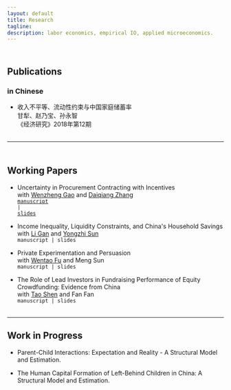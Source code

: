 ```yaml
---
layout: default
title: Research
tagline:
description: labor economics, empirical IO, applied microeconomics.
---
```


## <br/> Publications
### in Chinese

<!-- #### <a name="pub"></a>publications -->

<!-- ##### in Chinese -->

- 收入不平等、流动性约束与中国家庭储蓄率<br/> 
  甘犁、赵乃宝、孙永智<br/> 
  《经济研究》2018年第12期<br/><br/>



<!-- * Email: [foo@xyz.com](mailto:foo@xyz.com) -->

<!-- * Phone: [+91-123123](tel:+91-123123) -->

---

## <br/> Working Papers

- Uncertainty in Procurement Contracting with Incentives <br/> 
  with <a href="http://wenzhenggao.weebly.com" target="_blank"> Wenzheng Gao</a> and <a href="http://daiqiangzhang.weebly.com" target="_blank"> Daiqiang Zhang</a><br/>
  <code><a href="{{ BASE_PATH }}/research/Gao_Zhang_Zhao_2019_uncertainty.pdf">manuscript</a> | <a href="{{ BASE_PATH }}/research/uncertainty_slides.pdf">slides</a></code><br/>

- Income Inequality, Liquidity Constraints, and China's Household Savings <br/> 
  with <a href="http://people.tamu.edu/~ganli/" target="_blank"> Li Gan</a> and <a href="http://yongzhisun.weebly.com" target="_blank"> Yongzhi Sun</a><br/>
  <code>manuscript | slides</code> <br/>
  
- Private Experimentation and Persuasion <br/> 
  with <a href="http://www.fuwentao.com" target="_blank"> Wentao Fu</a> and <a> Meng Sun</a><br/>
  <code>manuscript | slides</code> <br/>
  
- The Role of Lead Investors in Fundraising Performance of Equity Crowdfunding: Evidence from China <br/> 
  with <a href="http://gs.swufe.edu.cn/home/school/teacher/info?programaid=29&tid=384" target="_blank"> Tao Shen</a> and <a> Fan Fan </a><br/>
  <code>manuscript | slides</code> <br/><br/>

<!-- > 221B, Baker Street
> -->

---

## Work in Progress

- Parent-Child Interactions: Expectation and Reality - A Structural Model and Estimation.<br/> 

- The Human Capital Formation of Left-Behind Children in China: A Structural Model and Estimation.<br/><br/>

<!-- 1. [Facebook](#) -->

